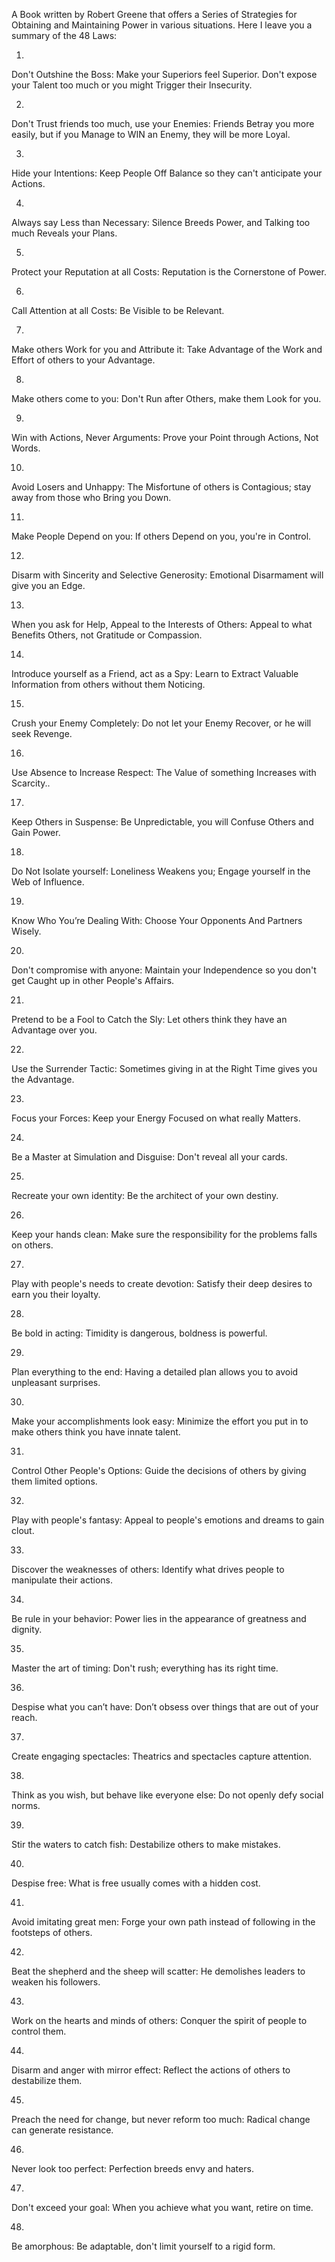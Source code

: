 
A Book written by Robert Greene that offers a Series of Strategies for Obtaining and Maintaining Power in various situations. Here I leave you a summary of the 48 Laws:

1.

Don't Outshine the Boss: Make your Superiors feel Superior. Don't expose your Talent too much or you might Trigger their Insecurity.

2.

Don't Trust friends too much, use your Enemies: Friends Betray you more easily, but if you Manage to WIN an Enemy, they will be more Loyal.

3.

Hide your Intentions: Keep People Off Balance so they can't anticipate your Actions.

4.

Always say Less than Necessary: Silence Breeds Power, and Talking too much Reveals your Plans.

5.

Protect your Reputation at all Costs: Reputation is the Cornerstone of Power.

6.

Call Attention at all Costs: Be Visible to be Relevant.

7.

Make others Work for you and Attribute it: Take Advantage of the Work and Effort of others to your Advantage.

8.

Make others come to you: Don't Run after Others, make them Look for you.

9.

Win with Actions, Never Arguments: Prove your Point through Actions, Not Words.

10.

Avoid Losers and Unhappy: The Misfortune of others is Contagious; stay away from those who Bring you Down.

11.

Make People Depend on you: If others Depend on you, you're in Control.

12.

Disarm with Sincerity and Selective Generosity: Emotional Disarmament will give you an Edge.

13.

When you ask for Help, Appeal to the Interests of Others: Appeal to what Benefits Others, not Gratitude or Compassion.

14.

Introduce yourself as a Friend, act as a Spy: Learn to Extract Valuable Information from others without them Noticing.

15.

Crush your Enemy Completely: Do not let your Enemy Recover, or he will seek Revenge.

16.

Use Absence to Increase Respect: The Value of something Increases with Scarcity..

17.

Keep Others in Suspense: Be Unpredictable, you will Confuse Others and Gain Power.

18.

Do Not Isolate yourself: Loneliness Weakens you; Engage yourself in the Web of Influence.

19.

Know Who You’re Dealing With: Choose Your Opponents And Partners Wisely.

20.

Don't compromise with anyone: Maintain your Independence so you don't get Caught up in other People's Affairs.

21.

Pretend to be a Fool to Catch the Sly: Let others think they have an Advantage over you.

22.

Use the Surrender Tactic: Sometimes giving in at the Right Time gives you the Advantage.

23.

Focus your Forces: Keep your Energy Focused on what really Matters.

24.

Be a Master at Simulation and Disguise: Don't reveal all your cards.

25.

Recreate your own identity: Be the architect of your own destiny.

26.

Keep your hands clean: Make sure the responsibility for the problems falls on others.

27.

Play with people's needs to create devotion: Satisfy their deep desires to earn you their loyalty.

28.

Be bold in acting: Timidity is dangerous, boldness is powerful.

29.

Plan everything to the end: Having a detailed plan allows you to avoid unpleasant surprises.

30.

Make your accomplishments look easy: Minimize the effort you put in to make others think you have innate talent.

31.

Control Other People's Options: Guide the decisions of others by giving them limited options.

32.

Play with people's fantasy: Appeal to people's emotions and dreams to gain clout.

33.

Discover the weaknesses of others: Identify what drives people to manipulate their actions.

34.

Be rule in your behavior: Power lies in the appearance of greatness and dignity.

35.

Master the art of timing: Don't rush; everything has its right time.

36.

Despise what you can’t have: Don’t obsess over things that are out of your reach.

37.

Create engaging spectacles: Theatrics and spectacles capture attention.

38.

Think as you wish, but behave like everyone else: Do not openly defy social norms.

39.

Stir the waters to catch fish: Destabilize others to make mistakes.

40.

Despise free: What is free usually comes with a hidden cost.

41.

Avoid imitating great men: Forge your own path instead of following in the footsteps of others.

42.

Beat the shepherd and the sheep will scatter: He demolishes leaders to weaken his followers.

43.

Work on the hearts and minds of others: Conquer the spirit of people to control them.

44.

Disarm and anger with mirror effect: Reflect the actions of others to destabilize them.

45.

Preach the need for change, but never reform too much: Radical change can generate resistance.

46.

Never look too perfect: Perfection breeds envy and haters.

47.

Don't exceed your goal: When you achieve what you want, retire on time.

48.

Be amorphous: Be adaptable, don't limit yourself to a rigid form.